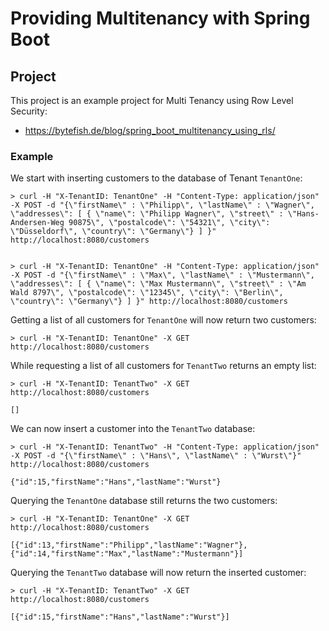 # Providing Multitenancy with Spring Boot #

## Project ##

This project is an example project for Multi Tenancy using Row Level Security:

* https://bytefish.de/blog/spring_boot_multitenancy_using_rls/

### Example ###

We start with inserting customers to the database of Tenant ``TenantOne``:

```
> curl -H "X-TenantID: TenantOne" -H "Content-Type: application/json" -X POST -d "{\"firstName\" : \"Philipp\", \"lastName\" : \"Wagner\", \"addresses\": [ { \"name\": \"Philipp Wagner\", \"street\" : \"Hans-Andersen-Weg 90875\", \"postalcode\": \"54321\", \"city\": \"Düsseldorf\", \"country\": \"Germany\"} ] }" http://localhost:8080/customers


> curl -H "X-TenantID: TenantOne" -H "Content-Type: application/json" -X POST -d "{\"firstName\" : \"Max\", \"lastName\" : \"Mustermann\", \"addresses\": [ { \"name\": \"Max Mustermann\", \"street\" : \"Am Wald 8797\", \"postalcode\": \"12345\", \"city\": \"Berlin\", \"country\": \"Germany\"} ] }" http://localhost:8080/customers

```

Getting a list of all customers for ``TenantOne`` will now return two customers:

```
> curl -H "X-TenantID: TenantOne" -X GET http://localhost:8080/customers

```

While requesting a list of all customers for ``TenantTwo`` returns an empty list:

```
> curl -H "X-TenantID: TenantTwo" -X GET http://localhost:8080/customers

[]
```

We can now insert a customer into the ``TenantTwo`` database:

```
> curl -H "X-TenantID: TenantTwo" -H "Content-Type: application/json" -X POST -d "{\"firstName\" : \"Hans\", \"lastName\" : \"Wurst\"}"  http://localhost:8080/customers

{"id":15,"firstName":"Hans","lastName":"Wurst"}
```

Querying the ``TenantOne`` database still returns the two customers:

```
> curl -H "X-TenantID: TenantOne" -X GET http://localhost:8080/customers

[{"id":13,"firstName":"Philipp","lastName":"Wagner"},{"id":14,"firstName":"Max","lastName":"Mustermann"}]
```

Querying the ``TenantTwo`` database will now return the inserted customer:

```
> curl -H "X-TenantID: TenantTwo" -X GET http://localhost:8080/customers

[{"id":15,"firstName":"Hans","lastName":"Wurst"}]